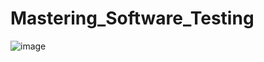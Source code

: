 # Mastering_Software_Testing
![image](https://github.com/user-attachments/assets/8b613866-13f5-4b7c-8b7c-471856623cd8)
